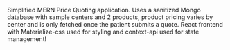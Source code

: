 Simplified MERN Price Quoting application. Uses a sanitized Mongo database with sample centers and 2 products, product pricing varies by center and is only fetched once the patient submits a quote. React frontend with Materialize-css used for styling and context-api used for state management!
